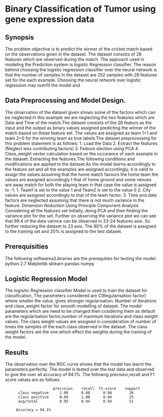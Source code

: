 # Binary Classification of Tumor using gene expression data

## Synopsis
The problem objective is to predict the winner of the cricket match based on the observations given in the dataset. The dataset consists of 28 features which are observed during the match. The approach used in modeling the Prediction system is logistic Regression classifier. The reason behind choosing the logistic regression classifier over the neural network is that the number of samples in the dataset are 252 samples with 28 features set for the each example. Choosing the neural network over logistic regression may overfit the model and 


## Data Preprocessing and Model Design.
The observation of the dataset given shows some of the factors which can be neglected.In this example we are neglecting the two features which are Data and Time of the match.The dataset consists of the 28 featurs as the input and the output as binary values assigned predicting the winner of the match based on these feature set. The values are assigned as team 1=1 and team 2=0 for the winning team as true labels.The dataset preprocessing for this problem statement is as follows:
		1. Load the Data
		2. Extract the features  (Neglect less contributing factors)
		3. Feature slection using PCA
		4. Class_weight vector calculation based on the occurance of each example in the dataset.
Extracting the features.The following conditions and modifications are applied to the dataset.As the model learns accordingly to the feature set and all the examples are assigned accordingly, it is valid to assign the values.assuming that the home match favours the home team the values are assigned accordingly t that of home ground and some venues are away match for both the playing team in that case the value is assigned to -1.
		1. Team1 is set to the value 1 and Team2 is set to the value 0
		2. City values are assigned accordingly to that of the team factor.
		3. Time and date factors are neglected assuming that there is not much variance in the feature. 
Dimension Reduction Using Principle Component Analysis Considering all the features set initially, doing PCA and then finding the variance plot for the set. Further on observing the variance plot we can see that 99.4 of the data varince can be observed in 23-24 features axis. So further reducing the dataset to 23 axis.
The 80% of the dataset is assigned to the training set and 20% is assigned to the test dataset.


## Prerequisities
The following softwares/Libraries are the prerequities for testing the model.
python 2.7
Matplotlib
sklearn
pandas
numpy

## Logistic Regression Model
The logisitic Regression classifier Model is used to train the dataset for classification, The parameters considered are C(Regularisation factor) where smaller the value, gives stronger regularisation. Number of iterations and class_weight factor for smooth modelling of dataset.
The model parameters which are need to be changed then cosidering them as default are the regularisation factor,number of maximum iterations and class weight values.
The class weight values are assigned in consideration of number of times the samples of the each class observed in the dataset. The class weight factors are the one which effect the weights during the training of the model.


## Results
The observation over the ROC curve shows that the model has learnt the parameters perfectly. The model is tested over the test data and observed to give the over all accuracy of 94.1% .The followng precision,recall and F1 score values are as follows 

                          precision    recall  f1-score    support
          class negative     1.00      0.88      0.94        26
          class positive     0.89      1.00      0.94        25
          avg/total          0.95      0.94      0.94        51
         
         Accuracy = 94.1%
